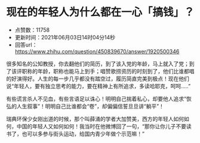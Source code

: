 # 现在的年轻人为什么都在一心「搞钱」？
- 点赞数：11758
- 更新时间：2021年06月03日14时04分14秒
- 回答url：https://www.zhihu.com/question/450839670/answer/1920500346
<body>
 <p data-pid="wNK5x1Eo">很多知名的公知教授，你去翻他们的简历，到了该入党的年龄，马上就入了党；到了该评职称的年龄，职称也能马上到手；唱赞歌捞资历的时刻到了，他们比谁都唱的好演得好。人生的每一步几乎都没有踏空过，履历简直完美到极点！现在他们说“年轻人，要有独立思考的能力，要在精神上有所追求，多读哈耶克，呵呵.....”</p>
 <p data-pid="dvjT87PQ">有些谎言杀人不见血，有些言语足以诛心！明明自己揣着私心，却要他人追求“恢弘的人生叙事”！明明自己比谁都会“卷”，却偏偏信誓旦旦讲“躺平”！</p>
 <p data-pid="DMYo0PpC">瑞典环保少女刚出道的时候，那个叫薛涌的学者大加赞美，西方的年轻人如何如何，中国的年轻人又如何如何！我当时在他微博回了一句，“那你让你儿子不要读书了，也可以多参与街头运动，给国内青少年做个示范嘛！”</p>
 <p></p>
</body>